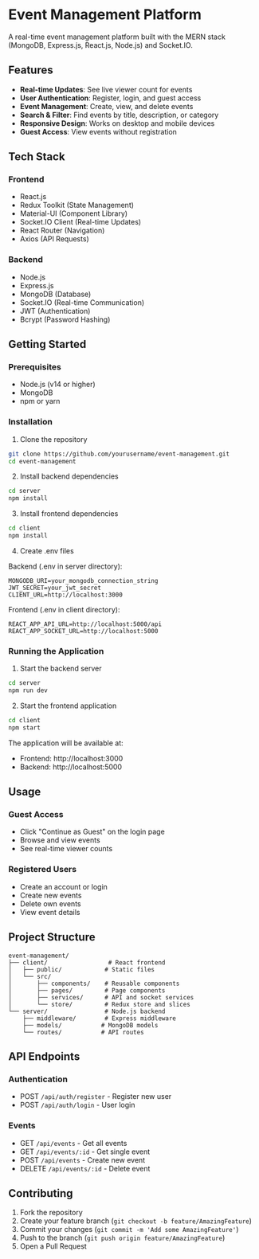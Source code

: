 # Event Management Platform

A real-time event management platform built with the MERN stack (MongoDB, Express.js, React.js, Node.js) and Socket.IO.

## Features

- **Real-time Updates**: See live viewer count for events
- **User Authentication**: Register, login, and guest access
- **Event Management**: Create, view, and delete events
- **Search & Filter**: Find events by title, description, or category
- **Responsive Design**: Works on desktop and mobile devices
- **Guest Access**: View events without registration

## Tech Stack

### Frontend
- React.js
- Redux Toolkit (State Management)
- Material-UI (Component Library)
- Socket.IO Client (Real-time Updates)
- React Router (Navigation)
- Axios (API Requests)

### Backend
- Node.js
- Express.js
- MongoDB (Database)
- Socket.IO (Real-time Communication)
- JWT (Authentication)
- Bcrypt (Password Hashing)

## Getting Started

### Prerequisites
- Node.js (v14 or higher)
- MongoDB
- npm or yarn

### Installation

1. Clone the repository
```bash
git clone https://github.com/yourusername/event-management.git
cd event-management
```

2. Install backend dependencies
```bash
cd server
npm install
```

3. Install frontend dependencies
```bash
cd client
npm install
```

4. Create .env files

Backend (.env in server directory):
```env
MONGODB_URI=your_mongodb_connection_string
JWT_SECRET=your_jwt_secret
CLIENT_URL=http://localhost:3000
```

Frontend (.env in client directory):
```env
REACT_APP_API_URL=http://localhost:5000/api
REACT_APP_SOCKET_URL=http://localhost:5000
```

### Running the Application

1. Start the backend server
```bash
cd server
npm run dev
```

2. Start the frontend application
```bash
cd client
npm start
```

The application will be available at:
- Frontend: http://localhost:3000
- Backend: http://localhost:5000

## Usage

### Guest Access
- Click "Continue as Guest" on the login page
- Browse and view events
- See real-time viewer counts

### Registered Users
- Create an account or login
- Create new events
- Delete own events
- View event details

## Project Structure

```
event-management/
├── client/                 # React frontend
│   ├── public/            # Static files
│   └── src/
│       ├── components/    # Reusable components
│       ├── pages/         # Page components
│       ├── services/      # API and socket services
│       └── store/         # Redux store and slices
└── server/                # Node.js backend
    ├── middleware/        # Express middleware
    ├── models/           # MongoDB models
    └── routes/           # API routes
```

## API Endpoints

### Authentication
- POST `/api/auth/register` - Register new user
- POST `/api/auth/login` - User login

### Events
- GET `/api/events` - Get all events
- GET `/api/events/:id` - Get single event
- POST `/api/events` - Create new event
- DELETE `/api/events/:id` - Delete event

## Contributing

1. Fork the repository
2. Create your feature branch (`git checkout -b feature/AmazingFeature`)
3. Commit your changes (`git commit -m 'Add some AmazingFeature'`)
4. Push to the branch (`git push origin feature/AmazingFeature`)
5. Open a Pull Request

